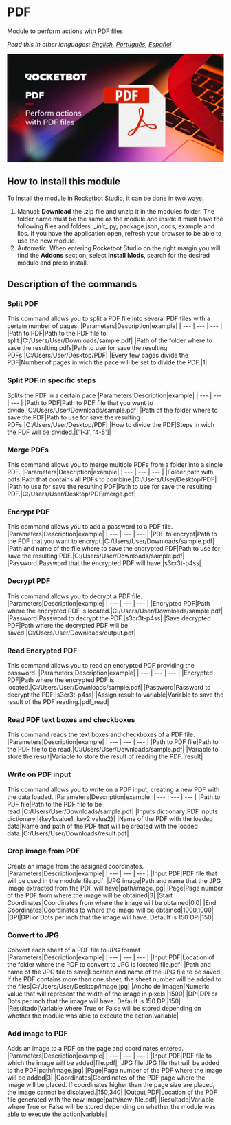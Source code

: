 # PDF
  
Module to perform actions with PDF files  

*Read this in other languages: [English](Manual_PDF.md), [Português](Manual_PDF.pr.md), [Español](Manual_PDF.es.md)*
  
![banner](imgs/Banner_PDF.jpg)
## How to install this module
  
To install the module in Rocketbot Studio, it can be done in two ways:
1. Manual: __Download__ the .zip file and unzip it in the modules folder. The folder name must be the same as the module and inside it must have the following files and folders: \__init__.py, package.json, docs, example and libs. If you have the application open, refresh your browser to be able to use the new module.
2. Automatic: When entering Rocketbot Studio on the right margin you will find the **Addons** section, select **Install Mods**, search for the desired module and press install.  


## Description of the commands

### Split PDF
  
This command allows you to split a PDF file into several PDF files with a certain number of pages.
|Parameters|Description|example|
| --- | --- | --- |
|Path to PDF|Path to the PDF file to split.|C:/Users/User/Downloads/sample.pdf|
|Path of the folder where to save the resulting pdfs|Path to use for save the resulting PDFs.|C:/Users/User/Desktop/PDF|
|Every few pages divide the PDF|Number of pages in wich the pace will be set to divide the PDF.|1|

### Split PDF in specific steps
  
Splits the PDF in a certain pace
|Parameters|Description|example|
| --- | --- | --- |
|Path to PDF|Path to PDF file that you want to divide.|C:/Users/User/Downloads/sample.pdf|
|Path of the folder where to save the PDF|Path to use for save the resulting PDFs.|C:/Users/User/Desktop/PDF|
|How to divide the PDF|Steps in wich the PDF will be divided.|['1-3', '4-5']|

### Merge PDFs
  
This command allows you to merge multiple PDFs from a folder into a single PDF.
|Parameters|Description|example|
| --- | --- | --- |
|Folder path with pdfs|Path that contains all PDFs to combine.|C:/Users/User/Desktop/PDF|
|Path to use for save the resulting PDF|Path to use for save the resulting PDF.|C:/Users/User/Desktop/PDF/merge.pdf|

### Encrypt PDF
  
This command allows you to add a password to a PDF file.
|Parameters|Description|example|
| --- | --- | --- |
|PDF to encrypt|Path to the PDF that you want to encrypt.|C:/Users/User/Downloads/sample.pdf|
|Path and name of the file where to save the encrypted PDF|Path to use for save the resulting PDF.|C:/Users/User/Downloads/sample.pdf|
|Password|Password that the encrypted PDF will have.|s3cr3t-p4ss|

### Decrypt PDF
  
This command allows you to decrypt a PDF file.
|Parameters|Description|example|
| --- | --- | --- |
|Encrypted PDF|Path where the encrypted PDF is located.|C:/Users/User/Downloads/sample.pdf|
|Password|Password to decrypt the PDF.|s3cr3t-p4ss|
|Save decrypted PDF|Path where the decrypted PDF will be saved.|C:/Users/User/Downloads/output.pdf|

### Read Encrypted PDF
  
This command allows you to read an encrypted PDF providing the password.
|Parameters|Description|example|
| --- | --- | --- |
|Encrypted PDF|Path where the encrypted PDF is located.|C:/Users/User/Downloads/sample.pdf|
|Password|Password to decrypt the PDF.|s3cr3t-p4ss|
|Assign result to variable|Variable to save the result of the PDF reading.|pdf_read|

### Read PDF text boxes and checkboxes
  
This command reads the text boxes and checkboxes of a PDF file.
|Parameters|Description|example|
| --- | --- | --- |
|Path to PDF file|Path to the PDF file to be read.|C:/Users/User/Downloads/sample.pdf|
|Variable to store the result|Variable to store the result of reading the PDF.|result|

### Write on PDF input
  
This command allows you to write on a PDF input, creating a new PDF with the data loaded.
|Parameters|Description|example|
| --- | --- | --- |
|Path to PDF file|Path to the PDF file to be read.|C:/Users/User/Downloads/sample.pdf|
|Inputs dictionary|PDF inputs dictionary.|{key1:value1, key2:value2}|
|Name of the PDF with the loaded data|Name and path of the PDF that will be created with the loaded data.|C:/Users/User/Downloads/result.pdf|

### Crop image from PDF
  
Create an image from the assigned coordinates.
|Parameters|Description|example|
| --- | --- | --- |
|Input PDF|PDF file that will be used in the module|file.pdf|
|JPG image|Path and name that the JPG image extracted from the PDF will have|path/image.jpg|
|Page|Page number of the PDF from where the image will be obtained|3|
|Start Coordinates|Coordinates from where the image will be obtained|0,0|
|End Coordinates|Coordinates to where the image will be obtained|1000,1000|
|DPI|DPI or Dots per inch that the image will have. Default is 150 DPI|150|

### Convert to JPG
  
Convert each sheet of a PDF file to JPG format
|Parameters|Description|example|
| --- | --- | --- |
|Input PDF|Location of the folder where the PDF to convert to JPG is located|file.pdf|
|Path and name of the JPG file to save|Location and name of the JPG file to be saved. If the PDF contains more than one sheet, the sheet number will be added to the files|C:/Users/User/Desktop/image.jpg|
|Ancho de imagen|Numeric value that will represent the width of the image in pixels.|1500|
|DPI|DPI or Dots per inch that the image will have. Default is 150 DPI|150|
|Resultado|Variable where True or False will be stored depending on whether the module was able to execute the action|variable|

### Add image to PDF
  
Adds an image to a PDF on the page and coordinates entered.
|Parameters|Description|example|
| --- | --- | --- |
|Input PDF|PDF file to which the image will be added|file.pdf|
|JPG file|JPG file that will be added to the PDF|path/image.jpg|
|Page|Page number of the PDF where the image will be added|3|
|Coordinates|Coordinates of the PDF page where the image will be placed. If coordinates higher than the page size are placed, the image cannot be displayed.|150,340|
|Output PDF|Location of the PDF file generated with the new image|path/new_file.pdf|
|Resultado|Variable where True or False will be stored depending on whether the module was able to execute the action|variable|
